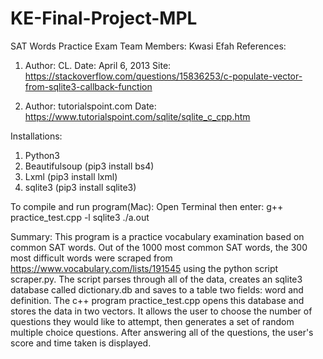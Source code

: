 # KE-Final-Project-MPL
SAT Words Practice Exam
Team Members: Kwasi Efah
References: 
1) Author: CL. 
Date: April 6, 2013
Site: https://stackoverflow.com/questions/15836253/c-populate-vector-from-sqlite3-callback-function

2) Author: tutorialspoint.com
Date:
https://www.tutorialspoint.com/sqlite/sqlite_c_cpp.htm

Installations: 
1) Python3
2) Beautifulsoup (pip3 install bs4)
3) Lxml (pip3 install lxml)
4) sqlite3 (pip3 install sqlite3)

To compile and run program(Mac):
Open Terminal then enter:
 g++ practice_test.cpp -l sqlite3
 ./a.out
 
 Summary:
 This program is a practice vocabulary examination based on common SAT words. Out of the 1000 most common SAT words,
 the 300 most difficult words were scraped from https://www.vocabulary.com/lists/191545 using the python script
  scraper.py. The script parses through all of the data, creates an sqlite3 database called dictionary.db and saves to 
 a table two fields: word and definition. The c++ program practice_test.cpp opens this database and stores the data
 in two vectors. It allows the user to choose the number of questions they would like to attempt, then generates
 a set of random multiple choice questions. After answering all of the questions, the user's score and time taken is 
 displayed.